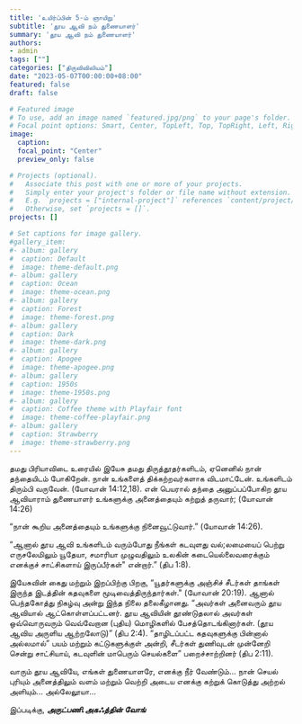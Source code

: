 ```yaml
---
title: 'உயிர்ப்பின் 5-ம் ஞாயிறு'
subtitle: 'தூய ஆவி நம் துணையாளர்'
summary: 'தூய ஆவி நம் துணையாளர்'
authors:
- admin
tags: [""]
categories: ["திருவிவிலியம்"]
date: "2023-05-07T00:00:00+08:00"
featured: false
draft: false

# Featured image
# To use, add an image named `featured.jpg/png` to your page's folder.
# Focal point options: Smart, Center, TopLeft, Top, TopRight, Left, Right, BottomLeft, Bottom, BottomRight
image:
  caption:
  focal_point: "Center"
  preview_only: false

# Projects (optional).
#   Associate this post with one or more of your projects.
#   Simply enter your project's folder or file name without extension.
#   E.g. `projects = ["internal-project"]` references `content/project/deep-learning/index.md`.
#   Otherwise, set `projects = []`.
projects: []

# Set captions for image gallery.
#gallery_item:
#- album: gallery
#  caption: Default
#  image: theme-default.png
#- album: gallery
#  caption: Ocean
#  image: theme-ocean.png
#- album: gallery
#  caption: Forest
#  image: theme-forest.png
#- album: gallery
#  caption: Dark
#  image: theme-dark.png
#- album: gallery
#  caption: Apogee
#  image: theme-apogee.png
#- album: gallery
#  caption: 1950s
#  image: theme-1950s.png
#- album: gallery
#  caption: Coffee theme with Playfair font
#  image: theme-coffee-playfair.png
#- album: gallery
#  caption: Strawberry
#  image: theme-strawberry.png
---
```

தமது பிரியாவிடை உரையில் இயேசு தமது திருத்தூதர்களிடம், ஏனெனில் நான் தந்தையிடம் போகிறேன். நான் உங்களைத் திக்கற்றவர்களாக விடமாட்டேன். உங்களிடம் திரும்பி வருவேன். (யோவான் 14:12,18). என் பெயரால் தந்தை அனுப்பப்போகிற தூய ஆவியாராம் துணையாளர் உங்களுக்கு அனைத்தையும் கற்றுத் தருவார்; (யோவான் 14:26) 

“நான் கூறிய அனைத்தையும் உங்களுக்கு நினைவூட்டுவார்.” (யோவான் 14:26).

“ஆனால் தூய ஆவி உங்களிடம் வரும்போது நீங்கள் கடவுளது வல்;லமையைப் பெற்று எருசலேமிலும் யூதேயா, சமாரியா முழுவதிலும் உலகின் கடையெல்லைவரைக்கும் எனக்குச் சாட்சிகளாய் இருப்பீர்கள்" என்றார்.” (திப 1:8).

இயேசுவின் கைது மற்றும் இறப்பிற்கு பிறகு, “யூதர்களுக்கு அஞ்சிச் சீடர்கள் தாங்கள் இருந்த இடத்தின் கதவுகளை மூடிவைத்திருந்தார்கள்." (யோவான் 20:19).  ஆனால் பெந்தகோத்து நிகழ்வு அன்று இந்த நிலை தலைகீழானது. “அவர்கள் அனைவரும் தூய ஆவியால் ஆட்கொள்ளப்பட்டனர். தூய ஆவியின் தூண்டுதலால் அவர்கள் ஒவ்வொருவரும் வெவ்வேறான (புதிய) மொழிகளில் பேசத்தொடங்கினார்கள். (தூய ஆவிய அருளிய ஆற்றலோடு)” (திப 2:4).
“தாழிடப்பட்ட கதவுகளுக்கு பின்னால் அல்லமால்” பயம் மற்றும் கட்டுகளுக்குள் அன்றி, சீடர்கள் துணிவுடன் முன்னேறி சென்று சாட்சியாய், கடவுளின் மாபெரும் செயல்களை” பறைச்சாற்றினர் (திப 2:11).

வாரும் தூய ஆவியே, எங்கள் துணையாளரே, 
எனக்கு நீர் வேண்டும்...
நான் செயல் புரியும் அனைத்திலும் வளம் மற்றும் வெற்றி அடைய எனக்கு கற்றுக் கொடுத்து அற்றல் அளியும்...
அல்லேலூயா...



இப்படிக்கு,
___அருட்பணி.அகஃத்தின் வோங்___
